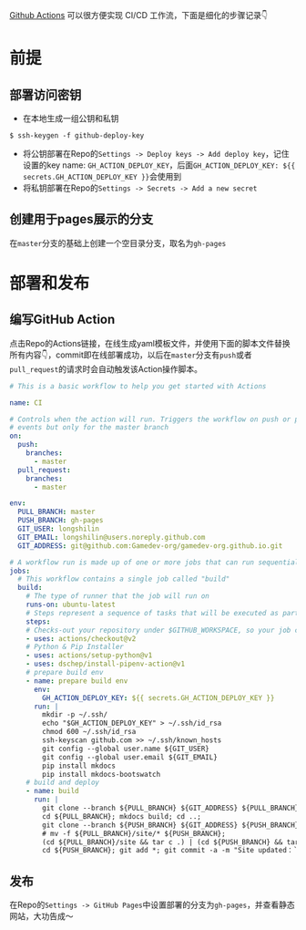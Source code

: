 [Github Actions](https://docs.github.com/cn/actions) 可以很方便实现 CI/CD 工作流，下面是细化的步骤记录👇

# 前提
## 部署访问密钥
- 在本地生成一组公钥和私钥

```shell script
$ ssh-keygen -f github-deploy-key
```

- 将公钥部署在Repo的`Settings -> Deploy keys -> Add deploy key`，记住设置的key name: `GH_ACTION_DEPLOY_KEY`，后面`GH_ACTION_DEPLOY_KEY: ${{ secrets.GH_ACTION_DEPLOY_KEY }}`会使用到
- 将私钥部署在Repo的`Settings -> Secrets -> Add a new secret`
## 创建用于pages展示的分支
在`master`分支的基础上创建一个空目录分支，取名为`gh-pages`

# 部署和发布
## 编写GitHub Action
点击Repo的Actions链接，在线生成yaml模板文件，并使用下面的脚本文件替换所有内容👇，commit即在线部署成功，以后在`master`分支有`push`或者`pull_request`的请求时会自动触发该Action操作脚本。

```yaml
# This is a basic workflow to help you get started with Actions

name: CI

# Controls when the action will run. Triggers the workflow on push or pull request
# events but only for the master branch
on:
  push:
    branches:
      - master
  pull_request:
    branches:
      - master

env:
  PULL_BRANCH: master
  PUSH_BRANCH: gh-pages
  GIT_USER: longshilin
  GIT_EMAIL: longshilin@users.noreply.github.com
  GIT_ADDRESS: git@github.com:Gamedev-org/gamedev-org.github.io.git

# A workflow run is made up of one or more jobs that can run sequentially or in parallel
jobs:
  # This workflow contains a single job called "build"
  build:
    # The type of runner that the job will run on
    runs-on: ubuntu-latest
    # Steps represent a sequence of tasks that will be executed as part of the job
    steps:
    # Checks-out your repository under $GITHUB_WORKSPACE, so your job can access it
    - uses: actions/checkout@v2
    # Python & Pip Installer
    - uses: actions/setup-python@v1
    - uses: dschep/install-pipenv-action@v1
    # prepare build env
    - name: prepare build env
      env:
        GH_ACTION_DEPLOY_KEY: ${{ secrets.GH_ACTION_DEPLOY_KEY }}
      run: |
        mkdir -p ~/.ssh/
        echo "$GH_ACTION_DEPLOY_KEY" > ~/.ssh/id_rsa
        chmod 600 ~/.ssh/id_rsa
        ssh-keyscan github.com >> ~/.ssh/known_hosts
        git config --global user.name ${GIT_USER}
        git config --global user.email ${GIT_EMAIL}
        pip install mkdocs
        pip install mkdocs-bootswatch
    # build and deploy
    - name: build 
      run: |
        git clone --branch ${PULL_BRANCH} ${GIT_ADDRESS} ${PULL_BRANCH};
        cd ${PULL_BRANCH}; mkdocs build; cd ..;
        git clone --branch ${PUSH_BRANCH} ${GIT_ADDRESS} ${PUSH_BRANCH}; 
        # mv -f ${PULL_BRANCH}/site/* ${PUSH_BRANCH};
        (cd ${PULL_BRANCH}/site && tar c .) | (cd ${PUSH_BRANCH} && tar xf -)
        cd ${PUSH_BRANCH}; git add *; git commit -a -m "Site updated：`date`"; git push -f;
```

## 发布
在Repo的`Settings -> GitHub Pages`中设置部署的分支为`gh-pages`，并查看静态网站，大功告成～